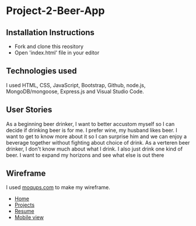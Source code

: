 # Project-2-Beer-App




Installation Instructions
-------------

- Fork and clone this reository
- Open 'index.html' file in your editor


Technologies used
------------

I used HTML, CSS, JavaScript, Bootstrap, Github, node.js, MongoDB/mongoose, Express.js and Visual Studio Code.


User Stories
----------

As a beginning beer drinker, I want to better accustom myself so I can decide if drinking beer is for me.
I prefer wine, my husband likes beer. I want to get to know more about it so I can surprise him and we can enjoy a beverage together without fighting about choice of drink.
As a verteren beer drinker, I don't know much about what I drink. I also just drink one kind of beer. I want to expand my horizons and see what else is out there


Wireframe
---------

I used [moqups.com](https://moqups.com/) to make my wireframe.  

 - [Home]()
 - [Projects]()
 - [Resume]()
 - [Mobile view]()

